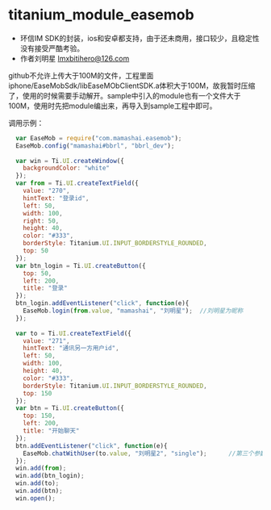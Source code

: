# titanium_module_easemob
* 环信IM SDK的封装，ios和安卓都支持，由于还未商用，接口较少，且稳定性没有接受严酷考验。
* 作者刘明星 lmxbitihero@126.com

github不允许上传大于100M的文件，工程里面iphone/EaseMobSdk/libEaseMObClientSDK.a体积大于100M，故我暂时压缩了，使用的时候需要手动解开。sample中引入的module也有一个文件大于100M，使用时先把module编出来，再导入到sample工程中即可。

调用示例：
```javascript
  var EaseMob = require("com.mamashai.easemob");
  EaseMob.config("mamashai#bbrl", "bbrl_dev");
  
  var win = Ti.UI.createWindow({
  	backgroundColor: "white"
  });
  var from = Ti.UI.createTextField({
  	value: "270",
  	hintText: "登录id",
  	left: 50,
  	width: 100,
  	right: 50, 
  	height: 40,
  	color: "#333",
  	borderStyle: Titanium.UI.INPUT_BORDERSTYLE_ROUNDED,
  	top: 50
  });
  var btn_login = Ti.UI.createButton({
  	top: 50,
  	left: 200,
  	title: "登录"
  });
  btn_login.addEventListener("click", function(e){
  	EaseMob.login(from.value, "mamashai", "刘明星");  //刘明星为昵称
  });
  
  var to = Ti.UI.createTextField({
  	value: "271",
  	hintText: "通讯另一方用户id",
  	left: 50,
  	width: 100,
  	height: 40,
  	color: "#333",
  	borderStyle: Titanium.UI.INPUT_BORDERSTYLE_ROUNDED,
  	top: 150
  });
  var btn = Ti.UI.createButton({
  	top: 150,
  	left: 200,
  	title: "开始聊天"
  });
  btn.addEventListener("click", function(e){
  	EaseMob.chatWithUser(to.value, "刘明星2", "single");      //第三个参数为"group"则为群聊
  });
  win.add(from);
  win.add(btn_login);
  win.add(to);
  win.add(btn);
  win.open();
```

